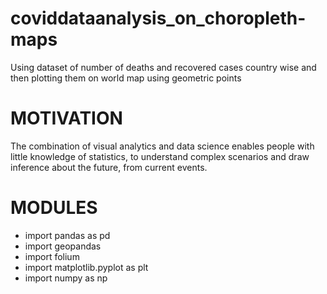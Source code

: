 # coviddataanalysis_on_choropleth-maps
Using dataset of number of deaths and recovered cases country wise and then plotting them on world map using geometric points 

# MOTIVATION
The combination of visual analytics and data science enables people with little knowledge of statistics, to understand complex scenarios and draw inference about the future, from current events. 

# MODULES
* import pandas as pd
* import geopandas
* import folium
* import matplotlib.pyplot as plt
* import numpy as np
